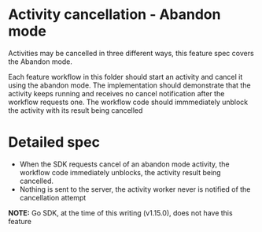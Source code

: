 # Activity cancellation - Abandon mode
Activities may be cancelled in three different ways, this feature spec covers the
Abandon mode.

Each feature workflow in this folder should start an activity and cancel it
using the abandon mode. The implementation should demonstrate that the activity
keeps running and receives no cancel notification after the workflow requests one.
The workflow code should immmediately unblock the activity with its result being
cancelled

# Detailed spec
* When the SDK requests cancel of an abandon mode activity, the workflow code
  immediately unblocks, the activity result being cancelled.
* Nothing is sent to the server, the activity worker never is notified of the
  cancellation attempt

**NOTE:** Go SDK, at the time of this writing (v1.15.0), does not have this feature